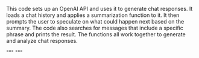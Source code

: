 This code sets up an OpenAI API and uses it to generate chat responses. It loads a chat history and applies a summarization function to it. It then prompts the user to speculate on what could happen next based on the summary. The code also searches for messages that include a specific phrase and prints the result. The functions all work together to generate and analyze chat responses.

"""
"""
